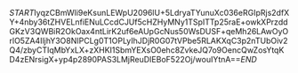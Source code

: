 $START$IyqzCBmWli9eKsunLEWpU2096lU+5LdryaTYunuXc036eRGIpRjs2dfXY+4nby36tZHVELnfiENuLCcdCJUf5cHZHyMNy1TSpITTp25raE+owkXPrzddGKzV3QWBiR2OkOax4ntLirK2uf6eAUpGcNus50WsDUSF+qeMh26LAwOyOrlO5ZA4IljhY3O8NIPCLg0T1OPLyIhJDjR0G07tVPbe5RLAKXqC3p2nTUbOiv2Q4/zbyCTIqMbYxLX+zXHKI1SbmYEXsO0ehc8ZvkeJQ7o9OencQwZosYtqKD4zENrsigX+yp4p2890PAS3LMjReuDIEBoF522Oj/wouIYtnA==$END$